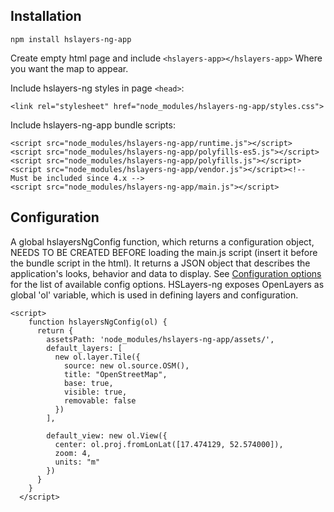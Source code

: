 ## Installation

```
npm install hslayers-ng-app
```

Create empty html page and include `<hslayers-app></hslayers-app>` Where you want the map to appear.

Include hslayers-ng styles in page `<head>`:
```
<link rel="stylesheet" href="node_modules/hslayers-ng-app/styles.css">
```

Include hslayers-ng-app bundle scripts:
```
<script src="node_modules/hslayers-ng-app/runtime.js"></script>
<script src="node_modules/hslayers-ng-app/polyfills-es5.js"></script>
<script src="node_modules/hslayers-ng-app/polyfills.js"></script>
<script src="node_modules/hslayers-ng-app/vendor.js"></script><!-- Must be included since 4.x -->
<script src="node_modules/hslayers-ng-app/main.js"></script>
```

## Configuration

A global hslayersNgConfig function, which returns a configuration object, NEEDS TO BE CREATED BEFORE loading the main.js script (insert it before the bundle script in the html). It returns a JSON object that describes the application's looks, behavior and data to display. See [Configuration options](https://github.com/hslayers/hslayers-ng/wiki/Config-parameters) for the list of available config options. HSLayers-ng exposes OpenLayers as global 'ol' variable, which is used in defining layers and configuration.

```
<script>
    function hslayersNgConfig(ol) {
      return {
        assetsPath: 'node_modules/hslayers-ng-app/assets/',
        default_layers: [
          new ol.layer.Tile({
            source: new ol.source.OSM(),
            title: "OpenStreetMap",
            base: true,
            visible: true,
            removable: false
          })
        ],

        default_view: new ol.View({
          center: ol.proj.fromLonLat([17.474129, 52.574000]),
          zoom: 4,
          units: "m"
        })
      }
    } 
  </script>
  ```